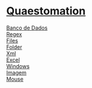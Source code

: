# <a href="https://github.com/Hidekithiago/Automacao">Quaestomation</a> <br>
<a href="https://github.com/Hidekithiago/Automacao/blob/master/!BD.md">Banco de Dados</a> <br>
<a href="https://github.com/Hidekithiago/Automacao/blob/master/!Regex.md">Regex</a> <br>
<a href="https://github.com/Hidekithiago/Automacao/blob/master/!Files.md">Files</a> <br>
<a href="https://github.com/Hidekithiago/Automacao/blob/master/!Folder.md">Folder</a> <br>
<a href="https://github.com/Hidekithiago/Automacao/blob/master/!xml.md">Xml</a> <br>
<a href="https://github.com/Hidekithiago/Automacao/blob/master/!excel.md">Excel</a> <br>
<a href="https://github.com/Hidekithiago/Automacao/blob/master/!windows.md">Windows</a> <br>
<a href="https://github.com/Hidekithiago/Automacao/blob/master/!image.md">Imagem</a> <br>
<a href="https://github.com/Hidekithiago/Automacao/blob/master/!mouse.md">Mouse</a> <br>
